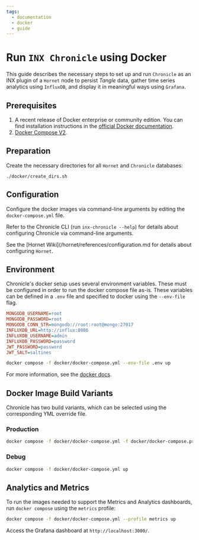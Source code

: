 ```yaml
---
tags:
  - documentation
  - docker
  - guide
---
```


# Run `INX Chronicle` using Docker

This guide describes the necessary steps to set up and run `Chronicle` as an INX plugin of a `Hornet` node to persist _Tangle_ data, gather time series analytics using `InfluxDB`, and display it in meaningful ways using `Grafana`.

## Prerequisites

1. A recent release of Docker enterprise or community edition. You can find installation instructions in the [official Docker documentation](https://docs.docker.com/engine/install/).
2. [Docker Compose V2](https://docs.docker.com/compose/install/).

## Preparation

Create the necessary directories for all `Hornet` and `Chronicle` databases:

```
./docker/create_dirs.sh
```

## Configuration

Configure the docker images via command-line arguments by editing the `docker-compose.yml` file.

Refer to the Chronicle CLI (run `inx-chronicle --help`) for details about configuring Chronicle via command-line arguments.

See the [Hornet Wiki](/hornet/references/configuration.md for details about configuring `Hornet`.

## Environment

Chronicle's docker setup uses several environment variables. These must be configured in order to run the docker compose file as-is. These variables can be defined in a `.env` file and specified to docker using the `--env-file` flag.

```ini
MONGODB_USERNAME=root
MONGODB_PASSWORD=root
MONGODB_CONN_STR=mongodb://root:root@mongo:27017
INFLUXDB_URL=http://influx:8086
INFLUXDB_USERNAME=admin
INFLUXDB_PASSWORD=password
JWT_PASSWORD=password
JWT_SALT=saltines
```

```sh
docker compose -f docker/docker-compose.yml --env-file .env up
```

For more information, see the [docker docs](https://docs.docker.com/compose/environment-variables).

## Docker Image Build Variants

Chronicle has two build variants, which can be selected using the corresponding YML override file.

### Production

```sh
docker compose -f docker/docker-compose.yml -f docker/docker-compose.prod.yml up
```

### Debug

```sh
docker compose -f docker/docker-compose.yml up
```

## Analytics and Metrics

To run the images needed to support the Metrics and Analytics dashboards, run `docker compose` using the `metrics` profile:

```sh
docker compose -f docker/docker-compose.yml --profile metrics up
```

Access the Grafana dashboard at `http://localhost:3000/`.
